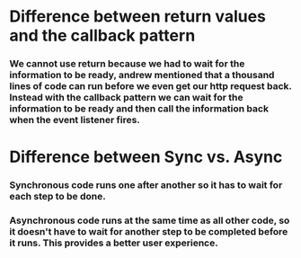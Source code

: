 # Difference between return values and the callback pattern

### We cannot use return because we had to wait for the information to be ready, andrew mentioned that a thousand lines of code can run before we even get our http request back. Instead with the callback pattern we can wait for the information to be ready and then call the information back when the event listener fires. 

# Difference between Sync vs. Async

### Synchronous code runs one after another so it has to wait for each step to be done.

### Asynchronous code runs at the same time as all other code, so it doesn't have to wait for another step to be completed before it runs. This provides a better user experience. 